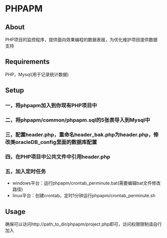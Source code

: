 PHPAPM
======

## About
PHP项目的监控程序，提供面向效果编程的数据表报，为优化维护项目提供数据支持
## Requirements
PHP，Mysql(用于记录统计数据)
## Setup
### 一，将phpapm加入到你现有PHP项目中
### 二，将phpapm/common/phpapm.sql的5张表导入到Mysql中
### 三，配置header.php，重命名header_bak.php为header.php，修改类oracleDB_config里面的数据库配置
### 四，在PHP项目中公共文件中引用header.php
### 五，加入定时任务
* windows平台：运行phpapm/crontab_perminute.bat(需要编辑bat文件修改路径)
* linux平台：创建crontab，定时1分钟运行phpapm/crontab_perminute.sh

## Usage
确保可以访问http://path_to_dir/phpapm/project.php即可，访问权限限制请自行加入


